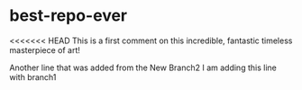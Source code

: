 # best-repo-ever

<<<<<<< HEAD
This is a first comment on this incredible, fantastic timeless masterpiece of art!

Another line that was added from the New Branch2
I am adding this line with branch1
